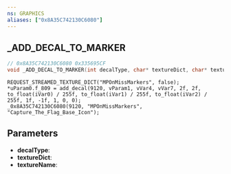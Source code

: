 ```yaml
---
ns: GRAPHICS
aliases: ["0x8A35C742130C6080"]
---
```

## _ADD_DECAL_TO_MARKER

```c
// 0x8A35C742130C6080 0x335695CF
void _ADD_DECAL_TO_MARKER(int decalType, char* textureDict, char* textureName);
```

```
REQUEST_STREAMED_TEXTURE_DICT("MPOnMissMarkers", false);  
*uParam0.f_809 = add_decal(9120, vParam1, vVar4, vVar7, 2f, 2f, to_float(iVar0) / 255f, to_float(iVar1) / 255f, to_float(iVar2) / 255f, 1f, -1f, 1, 0, 0);  
_0x8A35C742130C6080(9120, "MPOnMissMarkers", "Capture_The_Flag_Base_Icon");  
```

## Parameters
* **decalType**: 
* **textureDict**: 
* **textureName**: 

